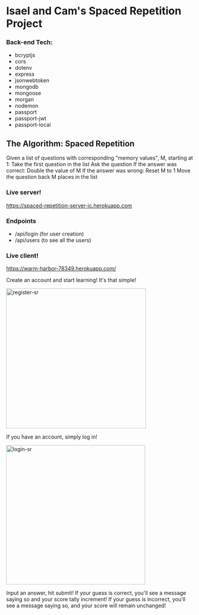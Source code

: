# Isael and Cam's Spaced Repetition Project

### Back-end Tech:
- bcryptjs
- cors
- dotenv
- express
- jsonwebtoken
- mongodb
- mongoose
- morgan
- nodemon
- passport
- passport-jwt
- passport-local

## The Algorithm: Spaced Repetition
Given a list of questions with corresponding "memory values", M, starting at 1:
Take the first question in the list
Ask the question
If the answer was correct:
  Double the value of M
If the answer was wrong:
  Reset M to 1
Move the question back M places in the list

### Live server!
https://spaced-repetition-server-ic.herokuapp.com 
### Endpoints
- /api/login (for user creation)
- /api/users (to see all the users)

### Live client!
https://warm-harbor-78349.herokuapp.com/

Create an account and start learning! It's that simple!

<img width="376" alt="register-sr" src="https://user-images.githubusercontent.com/26131912/42701297-0da1d1fc-867b-11e8-8327-6d70e26d1ad7.png">


If you have an account, simply log in!

<img width="374" alt="login-sr" src="https://user-images.githubusercontent.com/26131912/42701346-330c5408-867b-11e8-860a-59ee62bfb9e6.png">

Input an answer, hit submit!
If your guess is correct, you'll see a message saying so and your score tally increment!
If your guess is incorrect, you'll see a message saying so, and your score will remain unchanged!